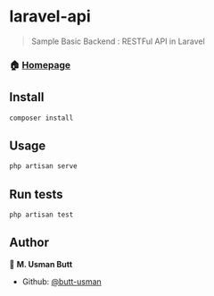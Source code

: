 # laravel-api

> Sample Basic Backend : RESTFul API in Laravel

### 🏠 [Homepage](https://github.com/butt-usman/laravel-api#readme)

## Install

```sh
composer install
```

## Usage

```sh
php artisan serve
```

## Run tests

```sh
php artisan test
```

## Author

👤 **M. Usman Butt**

* Github: [@butt-usman](https://github.com/butt-usman)
